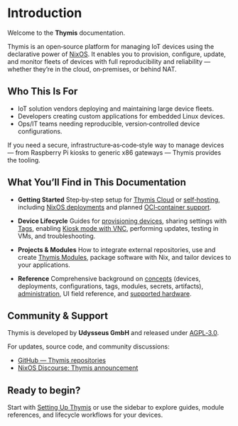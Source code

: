 # Introduction

Welcome to the **Thymis** documentation.

Thymis is an open‑source platform for managing IoT devices using the declarative power of [NixOS](https://nixos.org).
It enables you to provision, configure, update, and monitor fleets of devices with full reproducibility and reliability — whether they’re in the cloud, on‑premises, or behind NAT.

## Who This Is For

- IoT solution vendors deploying and maintaining large device fleets.
- Developers creating custom applications for embedded Linux devices.
- Ops/IT teams needing reproducible, version‑controlled device configurations.

If you need a secure, infrastructure‑as‑code‑style way to manage devices — from Raspberry Pi kiosks to generic x86 gateways — Thymis provides the tooling.

## What You’ll Find in This Documentation

- **Getting Started**
  Step‑by‑step setup for [Thymis Cloud](setting-up-thymis/thymis-cloud.md) or [self‑hosting](setting-up-thymis/self-hosted.md), including [NixOS deployments](setting-up-thymis/self-hosted/nixOS.md) and planned [OCI‑container support](setting-up-thymis/self-hosted/oci-container.md).

- **Device Lifecycle**
  Guides for [provisioning devices](device-lifecycle/getting-started.md), sharing settings with [Tags](device-lifecycle/tags.md), enabling [Kiosk mode with VNC](device-lifecycle/kiosk.md), performing updates, testing in VMs, and troubleshooting.

- **Projects & Modules**
  How to integrate external repositories, use and create [Thymis Modules](external-projects/thymis-modules.md), package software with Nix, and tailor devices to your applications.

- **Reference**
  Comprehensive background on [concepts](reference/concepts.md) (devices, deployments, configurations, tags, modules, secrets, artifacts), [administration](reference/administration.md), UI field reference, and [supported hardware](reference/supported-devices.md).

## Community & Support

Thymis is developed by **Udysseus GmbH** and released under [AGPL‑3.0](https://www.gnu.org/licenses/agpl-3.0.html).

For updates, source code, and community discussions:

- [GitHub — Thymis repositories](https://github.com/thymis-io)
- [NixOS Discourse: Thymis announcement](https://discourse.nixos.org/t/thymis-web-based-dashboard-and-device-provisioning-for-nixos/)

## Ready to begin?

Start with [Setting Up Thymis](setting-up-thymis.md) or use the sidebar to explore guides, module references, and lifecycle workflows for your devices.
